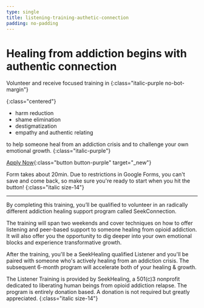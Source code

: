 ```yaml
---
type: single
title: listening-training-authetic-connection
padding: no-padding
---
```


# <span class="emphasized-header">Healing</span> from <span class="emphasized-header">addiction</span> begins with <span class="emphasized-header">authentic connection</span>


Volunteer and receive focused training in 
{:class="italic-purple no-bot-margin"}

{:class="centered"}
- harm reduction
- shame elimination
- destigmatization
- empathy and authentic relating 

to help someone heal from an addiction crisis and to challenge your own emotional growth.
{:class="italic-purple"}

[Apply Now](http://bit.ly/seeklistening){:class="button button-purple" target="_new"}

Form takes about 20min. Due to restrictions in Google Forms, you can't save and come back, so make sure you're ready to start when you hit the button!
{:class="italic size-14"}

<hr>

By completing this training, you’ll be qualified to volunteer in an radically different addiction healing support program called SeekConnection.

The training will span two weekends and cover techniques on how to offer listening and peer-based support to someone healing from opioid addiction. It will also offer you the opportunity to dig deeper into your own emotional blocks and experience transformative growth.

After the training, you'll be a SeekHealing qualified Listener and you'll be paired with someone who's actively healing from an addiction crisis. The subsequent 6-month program will accelerate both of your healing & growth. 
 
The Listener Training is provided by SeekHealing, a 501(c)3 nonprofit dedicated to liberating human beings from opioid addiction relapse. The program is entirely donation based. A donation is not required but greatly appreciated.
{:class="italic size-14"}